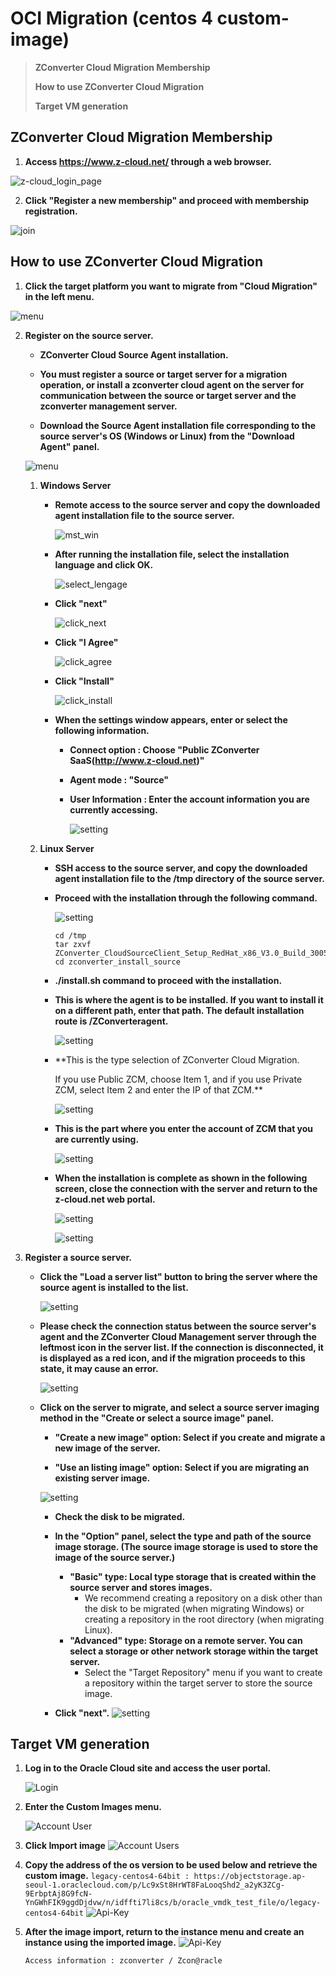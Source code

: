 

OCI Migration (centos 4 custom-image)
============
>**ZConverter Cloud Migration Membership**
>
> **How to use ZConverter Cloud Migration**
>
> **Target VM generation**

## ZConverter Cloud Migration Membership

   1. **Access https://www.z-cloud.net/ through a web browser.**

![z-cloud_login_page](https://raw.githubusercontent.com/zconverter/ZCM-legacy/master/image/z-cloud/login_page.png)

   2. **Click "Register a new membership" and proceed with membership registration.**

![join](https://raw.githubusercontent.com/zconverter/ZCM-legacy/master/image/z-cloud/join.png)



## How to use ZConverter Cloud Migration

   1. **Click the target platform you want to migrate from "Cloud Migration" in the left menu.**
      
   ![menu](https://raw.githubusercontent.com/zconverter/ZCM-legacy/539f47f7e5e6e9534f9b31cd82f484af72df87ee/image/z-cloud/menu.png)

2. **Register on the source server.**
      
	* **ZConverter Cloud Source Agent installation.**

	* **You must register a source or target server for a migration operation, or install a zconverter cloud agent on the server for communication between the source or target server and the zconverter management server.**

	* **Download the Source Agent installation file corresponding to the source server's OS (Windows or Linux) from the "Download Agent" panel.**

	![menu](https://raw.githubusercontent.com/zconverter/ZCM-legacy/master/image/z-cloud/download_source_agent.png)
	
	1. **Windows Server**
			
		* **Remote access to the source server and copy the downloaded agent installation file to the source server.**

			![mst_win](https://raw.githubusercontent.com/zconverter/ZCM-legacy/master/image/z-cloud/mst_win.png)

		* **After running the installation file, select the installation language and click OK.**
		
			![select_lengage](https://raw.githubusercontent.com/zconverter/ZCM-legacy/master/image/z-cloud/select_lengage.png)

		* **Click "next"**
		
			![click_next](https://raw.githubusercontent.com/zconverter/ZCM-legacy/master/image/z-cloud/click_next.png)

		* **Click "I Agree"**
		
			![click_agree](https://raw.githubusercontent.com/zconverter/ZCM-legacy/master/image/z-cloud/click_agree.png)

		* **Click "Install"**
		
			![click_install](https://raw.githubusercontent.com/zconverter/ZCM-legacy/master/image/z-cloud/click_install.png)

		* **When the settings window appears, enter or select the following information.**
			* **Connect option : Choose "Public ZConverter SaaS(http://www.z-cloud.net)"**
			* **Agent mode : "Source"**
			* **User Information : Enter the account information you are currently accessing.**

				![setting](https://raw.githubusercontent.com/zconverter/ZCM-legacy/master/image/z-cloud/source_agent_setting.png)
			
	2. **Linux Server**

		* **SSH access to the source server, and copy the downloaded agent installation file to the /tmp directory of the source server.**

		* **Proceed with the installation through the following command.**

			![setting](https://raw.githubusercontent.com/zconverter/ZCM-legacy/master/image/z-cloud/linux_cmd.png)
			
			```script
			cd /tmp
			tar zxvf ZConverter_CloudSourceClient_Setup_RedHat_x86_V3.0_Build_3005.tar.gz
			cd zconverter_install_source
			```
			
		* **./install.sh command to proceed with the installation.**
			
		* **This is where the agent is to be installed. If you want to install it on a different path, enter that path. The default installation route is /ZConverteragent.**

			![setting](https://raw.githubusercontent.com/zconverter/ZCM-legacy/master/image/z-cloud/lin_install.sh.png)
			
		* **This is the type selection of ZConverter Cloud Migration.  
		
			If you use Public ZCM, choose Item 1, and if you use Private ZCM, select Item 2 and enter the IP of that ZCM.**
			
			![setting](https://raw.githubusercontent.com/zconverter/ZCM-legacy/master/image/z-cloud/lin_cmd_set1.png)
		
		* **This is the part where you enter the account of ZCM that you are currently using.**
			
			![setting](https://raw.githubusercontent.com/zconverter/ZCM-legacy/master/image/z-cloud/lin_cmd_set2.png)
		
		* **When the installation is complete as shown in the following screen, close the connection with the server and return to the z-cloud.net web portal.**
			
			![setting](https://raw.githubusercontent.com/zconverter/ZCM-legacy/master/image/z-cloud/lin_cmd_set3.png)
			
			![setting](https://raw.githubusercontent.com/zconverter/ZCM-legacy/master/image/z-cloud/lin_cmd_set4.png)
3. **Register a source server.**
	
	* **Click the "Load a server list" button to bring the server where the source agent is installed to the list.**
	
		![setting](https://raw.githubusercontent.com/zconverter/ZCM-legacy/master/image/z-cloud/register_a_source_server.png)
	
	* **Please check the connection status between the source server's agent and the ZConverter Cloud Management server through the leftmost icon in the server list. If the connection is disconnected, it is displayed as a red icon, and if the migration proceeds to this state, it may cause an error.**

		![setting](https://raw.githubusercontent.com/zconverter/ZCM-legacy/master/image/z-cloud/source_server_error.png)
	
	* **Click on the server to migrate, and select a source server imaging method in the "Create or select a source image" panel.**
		
		* **"Create a new image" option: Select if you create and migrate a new image of the server.**
		
		* **"Use an listing image" option: Select if you are migrating an existing server image.**
		
		![setting](https://raw.githubusercontent.com/zconverter/ZCM-legacy/master/image/z-cloud/register_a_source_server1.png)
		
		* **Check the disk to be migrated.**
		
		* **In the "Option" panel, select the type and path of the source image storage. 
		(The source image storage is used to store the image of the source server.)**
			* **"Basic" type: Local type storage that is created within the source server and stores images.**
				* We recommend creating a repository on a disk other than the disk to be migrated (when migrating Windows) or creating a repository in the root directory (when migrating Linux).
			* **"Advanced" type: Storage on a remote server. You can select a storage or other network storage within the target server.**
				* Select the "Target Repository" menu if you want to create a repository within the target server to store the source image.
		* **Click "next".**
		![setting](https://raw.githubusercontent.com/zconverter/ZCM-legacy/master/image/z-cloud/register_a_source_server2.png)


## Target VM generation


   1. **Log in to the Oracle Cloud site and access the user portal.**

      ![Login](https://raw.githubusercontent.com/zconverter/ZCM-legacy/master/image/login/login3.png)  

   2. **Enter the Custom Images menu.**

      ![Account User](https://raw.githubusercontent.com/zconverter/ZCM-legacy/master/image/legacy/custom_image_menu.png)  

   3. **Click Import image**
      ![Account Users](https://raw.githubusercontent.com/zconverter/ZCM-legacy/master/image/legacy/click_import_image.png)

   4. **Copy the address of the os version to be used below and retrieve the custom image.**
		``legacy-centos4-64bit : https://objectstorage.ap-seoul-1.oraclecloud.com/p/Lc9xSt8HrWT8FaLooqShd2_a2yK3ZCg-9ErbptAj8G9fcN-YnGWhFIK9ggdDjdvw/n/idffti7li8cs/b/oracle_vmdk_test_file/o/legacy-centos4-64bit``
 ![Api-Key](https://raw.githubusercontent.com/zconverter/ZCM-legacy/master/image/legacy/import_image_option.png)

   5. **After the image import, return to the instance menu and create an instance using the imported image.**
      ![Api-Key](https://raw.githubusercontent.com/zconverter/ZCM-legacy/master/image/legacy/custom_image_select.png)

		```script
		Access information : zconverter / Zcon@racle
		```
